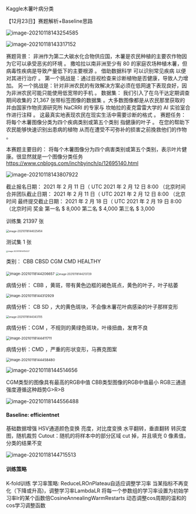 Kaggle木薯叶病分类

【12月23日】赛题解析+Baseline思路

![image-20210118143254585](%E3%80%9012%E6%9C%8823%E6%97%A5%E3%80%91%E8%B5%9B%E9%A2%98%E8%A7%A3%E6%9E%90+Baseline%E6%80%9D%E8%B7%AF.assets/image-20210118143254585.png)

![image-20210118143317152](%E3%80%9012%E6%9C%8823%E6%97%A5%E3%80%91%E8%B5%9B%E9%A2%98%E8%A7%A3%E6%9E%90+Baseline%E6%80%9D%E8%B7%AF.assets/image-20210118143317152.png)

赛题背景：
非洲作为第二大碳水化合物供应国，木薯是农民种植的主要农作物因为它可以承受恶劣的环境 。 撒哈拉以南非洲至少有 80 的家庭农场种植木薯，但病毒性疾病是导致产量低下的主要根源 。 借助数据科学 可以识别常见疾病 以便对其进行治疗 。 第一个挑战是：通过目视检查来诊断植物是否健康，导致人力增加。 另一个挑战是：针对非洲农民的有效解决方案必须在低网速下表现良好，因为非洲农民可能只能使用低宽带的手机 。
数据集：
我们引入了在乌干达定期调查期间收集的 21,367 张带标签图像的数据集 。大多数图像都是从农民那里获取的 并由国家作物资源研究所 NaCRRI 的专家与 坎帕拉的麦克雷雷大学的 AI 实验室合作进行注释 。 这最真实地表现农民在现实生活中需要诊断的格式 。
赛题任务：
将每个木薯图像分类为四个疾病类别或第五个类别 指健康的叶子 。 在您的帮助下 农民能够快速识别出患病的植物 从而在遭受不可弥补的损害之前挽救他们的作物 。

本赛题主要目的：
将每个木薯图像分为四个病害类别或第五个类别，表示叶片健康。很显然就是一个图像分类任务
https://www.cnblogs.com/inchbyinch/p/12695140.html

![image-20210118143807922](%E3%80%9012%E6%9C%8823%E6%97%A5%E3%80%91%E8%B5%9B%E9%A2%98%E8%A7%A3%E6%9E%90+Baseline%E6%80%9D%E8%B7%AF.assets/image-20210118143807922.png)

截止报名日期： 2021 年 2 月 11 日（ UTC 2021 年 2 月 12 日 8:00 （北京时间
合并团队截止日期： 2021 年 2 月 11 日（ UTC 2021 年 2 月 12 日 8:00 （北京时间
最终提交截止日期： 2021 年 2 月 18 日（ UTC 2021 年 2 月 19 日 8:00 （北京时间
奖金
第一名 \$ 8,000
第二名 \$ 4,000
第三名 \$ 3,000

训练集 21397 张

<img src="%E3%80%9012%E6%9C%8823%E6%97%A5%E3%80%91%E8%B5%9B%E9%A2%98%E8%A7%A3%E6%9E%90+Baseline%E6%80%9D%E8%B7%AF.assets/image-20210118144025454.png" alt="image-20210118144025454" style="zoom: 50%;" />

测试集 1 张

<img src="%E3%80%9012%E6%9C%8823%E6%97%A5%E3%80%91%E8%B5%9B%E9%A2%98%E8%A7%A3%E6%9E%90+Baseline%E6%80%9D%E8%B7%AF.assets/image-20210118144154227.png" alt="image-20210118144154227" style="zoom: 33%;" />

类别： CBB CBSD CGM CMD HEALTHY

<img src="%E3%80%9012%E6%9C%8823%E6%97%A5%E3%80%91%E8%B5%9B%E9%A2%98%E8%A7%A3%E6%9E%90+Baseline%E6%80%9D%E8%B7%AF.assets/image-20210118144206657.png" alt="image-20210118144206657" style="zoom: 67%;" />

<img src="%E3%80%9012%E6%9C%8823%E6%97%A5%E3%80%91%E8%B5%9B%E9%A2%98%E8%A7%A3%E6%9E%90+Baseline%E6%80%9D%E8%B7%AF.assets/image-20210118144213729.png" alt="image-20210118144213729" style="zoom:50%;" />

病情分析： CBB ，黄斑，带有黄色边框的褐色斑点，黄色的叶子，叶子枯萎

<img src="%E3%80%9012%E6%9C%8823%E6%97%A5%E3%80%91%E8%B5%9B%E9%A2%98%E8%A7%A3%E6%9E%90+Baseline%E6%80%9D%E8%B7%AF.assets/image-20210118144312929.png" alt="image-20210118144312929" style="zoom: 67%;" />

病情分析： CB SD ，大的黄色斑块，不会像木薯花叶病感染的叶子那样变形

<img src="%E3%80%9012%E6%9C%8823%E6%97%A5%E3%80%91%E8%B5%9B%E9%A2%98%E8%A7%A3%E6%9E%90+Baseline%E6%80%9D%E8%B7%AF.assets/image-20210118144343705.png" alt="image-20210118144343705" style="zoom:50%;" />

病情分析：CGM ，不规则的黄绿色斑块，叶缘扭曲，发育不良

<img src="%E3%80%9012%E6%9C%8823%E6%97%A5%E3%80%91%E8%B5%9B%E9%A2%98%E8%A7%A3%E6%9E%90+Baseline%E6%80%9D%E8%B7%AF.assets/image-20210118144411711.png" alt="image-20210118144411711" style="zoom: 67%;" />

病情分析：CMD ，严重的形状变形，马赛克图案

<img src="%E3%80%9012%E6%9C%8823%E6%97%A5%E3%80%91%E8%B5%9B%E9%A2%98%E8%A7%A3%E6%9E%90+Baseline%E6%80%9D%E8%B7%AF.assets/image-20210118144458480.png" alt="image-20210118144458480" style="zoom:67%;" />

![image-20210118144514656](%E3%80%9012%E6%9C%8823%E6%97%A5%E3%80%91%E8%B5%9B%E9%A2%98%E8%A7%A3%E6%9E%90+Baseline%E6%80%9D%E8%B7%AF.assets/image-20210118144514656.png)

CGM类型的图像具有最高的RGB中值
CBB类型图像的RGB中值最小
RGB三通道强度遵循这种趋势G>R>B

![image-20210118144556488](%E3%80%9012%E6%9C%8823%E6%97%A5%E3%80%91%E8%B5%9B%E9%A2%98%E8%A7%A3%E6%9E%90+Baseline%E6%80%9D%E8%B7%AF.assets/image-20210118144556488.png)

#### Baseline: efficientnet

基础数据增强
HSV通道颜色变换 亮度，对比度变换 水平翻转，垂直翻转 转灰度图，随机裁剪
Cutout：随机的将样本中的部分区域 cut 掉，并且填充 0 像素值，分类的结果不变

![image-20210118144715513](%E3%80%9012%E6%9C%8823%E6%97%A5%E3%80%91%E8%B5%9B%E9%A2%98%E8%A7%A3%E6%9E%90+Baseline%E6%80%9D%E8%B7%AF.assets/image-20210118144715513.png)

#### 训练策略

K-fold训练
学习率策略:
ReduceLROnPlateau自适应调整学习率
当某指标不再变化（下降或升高)，调整学习率LambdaLR
将每一个参数组的学习率设置为初始学习率lr的某个函数倍CosineAnnealingWarmRestarts
动态调整cos周期的温和的cos学习调整函数